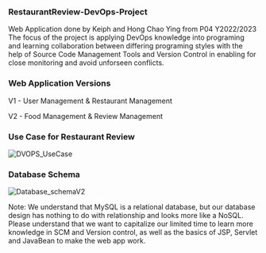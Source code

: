 ### RestaurantReview-DevOps-Project
Web Application done by Keiph and Hong Chao Ying from P04 Y2022/2023
The focus of the project is applying DevOps knowledge into programing and learning collaboration between differing programing styles with the help of Source Code Management Tools and Version Control in enabling for close monitoring and avoid unforseen conflicts.

### Web Application Versions
V1 - User Management & Restaurant Management

V2 - Food Management & Review Management

### Use Case for Restaurant Review
![DVOPS_UseCase](https://user-images.githubusercontent.com/83292954/205736001-fcb67849-72a6-4992-8cd6-e01515daef7c.png)

### Database Schema
![Database_schemaV2](https://user-images.githubusercontent.com/83292954/205736041-1a8db106-20fd-445d-84f7-eeb80937e3d8.png)

Note: We understand that MySQL is a relational database, but our database design has nothing to do with relationship and looks more like a NoSQL. Please understand that we want to capitalize our limited time to learn more knowledge in SCM and Version control, as well as the basics of JSP, Servlet and JavaBean to make the web app work.

